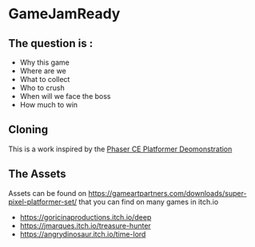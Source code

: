 # GameJamReady

## The question is :

* Why this game
* Where are we
* What to collect
* Who to crush
* When will we face the boss
* How much to win

## Cloning

This is a work inspired by the [Phaser CE Platformer Deomonstration](https://github.com/AdelMahjoub/phaser-ce-platformer-demo)

## The Assets 

Assets can be found on https://gameartpartners.com/downloads/super-pixel-platformer-set/ that you can find on many games in itch.io

- https://goricinaproductions.itch.io/deep
- https://jmarques.itch.io/treasure-hunter
- https://angrydinosaur.itch.io/time-lord
